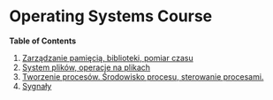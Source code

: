# Operating Systems Course
**Table of Contents**
1. [Zarządzanie pamięcią, biblioteki, pomiar czasu](https://github.com/sy1wi4/sysopy-2021/tree/master/lab01)
2. [System plików, operacje na plikach](https://github.com/sy1wi4/sysopy-2021/tree/master/lab02)
3. [Tworzenie procesów. Środowisko procesu, sterowanie procesami.](https://github.com/sy1wi4/sysopy-2021/tree/master/lab03)
4. [Sygnały](https://github.com/sy1wi4/sysopy-2021/tree/master/lab04)
